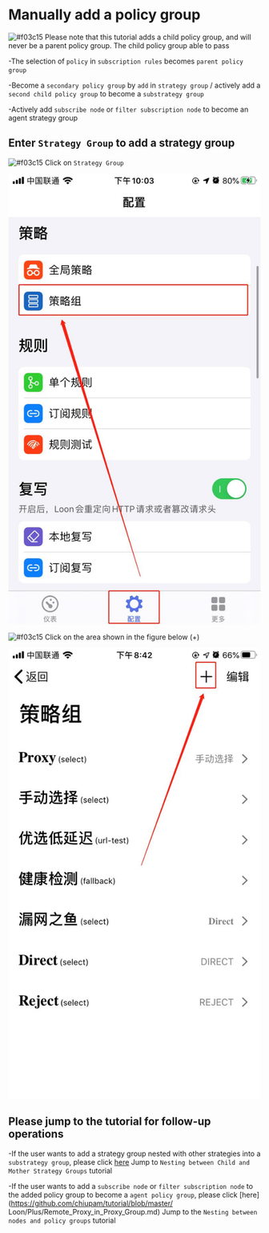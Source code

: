 # Manually add a policy group

![#f03c15](https://placehold.it/15/f03c15/000000?text=+) Please note that this tutorial adds a child policy group, and will never be a parent policy group. The child policy group able to pass

-The selection of `policy` in `subscription rules` becomes `parent policy group`

-Become a `secondary policy group` by `add` in `strategy group` / actively add a `second child policy group` to become a `substrategy group`

-Actively add `subscribe node` or `filter subscription node` to become an agent strategy group

## Enter `Strategy Group` to add a strategy group

![#f03c15](https://placehold.it/15/f03c15/000000?text=+) Click on `Strategy Group`

![image](https://raw.githubusercontent.com/chiupam/tutorial-image/master/Loon/Plus/Proxy_Group.jpg)

![#f03c15](https://placehold.it/15/f03c15/000000?text=+) Click on the area shown in the figure below (+)

![image](https://raw.githubusercontent.com/chiupam/tutorial-image/master/Loon/Plus/Proxy_Group_2.jpg)

## Please jump to the tutorial for follow-up operations

-If the user wants to add a strategy group nested with other strategies into a `substrategy group`, please click [here](https://github.com/chiupam/tutorial/blob/master/Loon/Plus/Matryoshka.md) Jump to `Nesting between Child and Mother Strategy Groups` tutorial

-If the user wants to add a `subscribe node` or `filter subscription node` to the added policy group to become a `agent policy group`, please click [here](https://github.com/chiupam/tutorial/blob/master/ Loon/Plus/Remote_Proxy_in_Proxy_Group.md) Jump to the `Nesting between nodes and policy groups` tutorial